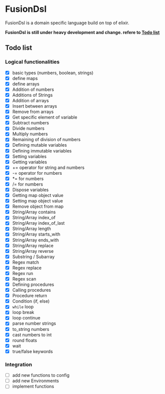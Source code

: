 # FusionDsl

FusionDsl is a domain specific language build on top of elixir.

**FusionDsl is still under heavy development and change. refere to [Todo list](#todo-list)**

## Todo list

### Logical functionalities
 - [x] basic types (numbers, boolean, strings)
 - [x] define maps
 - [x] define arrays
 - [x] Addition of numbers
 - [x] Additions of Strings
 - [x] Addition of arrays
 - [x] Insert between arrays
 - [x] Remove from arrays
 - [x] Get specific element of variable
 - [x] Subtract numbers
 - [x] Divide numbers
 - [x] Multiply numbers
 - [x] Remaining of division of numbers
 - [x] Defining mutable variables
 - [x] Defining immutable variables
 - [x] Setting variables
 - [x] Getting variables
 - [x] += operator for string and numbers
 - [x] -= operator for numbers
 - [x] \*= for numbers
 - [x] /= for numbers
 - [x] Dispose variables
 - [x] Getting map object value
 - [x] Setting map object value
 - [x] Remove object from map
 - [x] String/Array contains
 - [x] String/Array index_of
 - [x] String/Array index_of_last
 - [x] String/Array length
 - [x] String/Array starts_with
 - [x] String/Array ends_with
 - [x] String/Array replace
 - [x] String/Array reverse
 - [x] Substring / Subarray
 - [x] Regex match
 - [x] Regex replace
 - [x] Regex run
 - [x] Regex scan
 - [x] Defining procedures
 - [x] Calling procedures
 - [x] Procedure return
 - [x] Condition (if, else)
 - [x] `while` loop
 - [x] loop break
 - [x] loop continue
 - [x] parse number strings
 - [x] to_string numbers
 - [x] cast numbers to int
 - [x] round floats
 - [x] wait
 - [x] true/false keywords

### Integration
 - [ ] add new functions to config
 - [ ] add new Environments
 - [ ] implement functions
